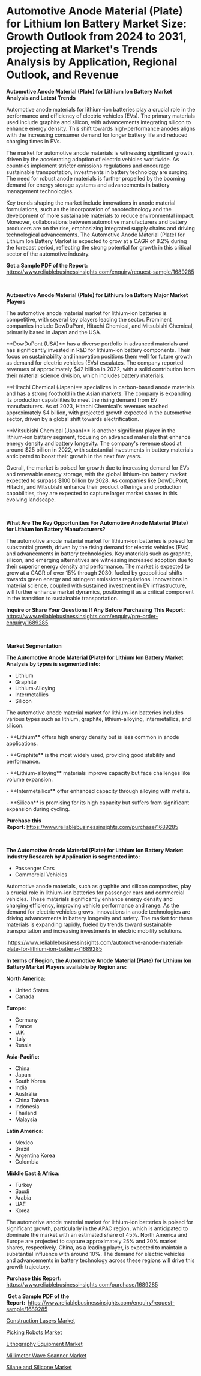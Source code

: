 <p><h1>Automotive Anode Material (Plate) for Lithium Ion Battery Market Size: Growth Outlook from 2024 to 2031, projecting at Market's Trends Analysis by Application, Regional Outlook, and Revenue</h1></p><p><strong>Automotive Anode Material (Plate) for Lithium Ion Battery Market Analysis and Latest Trends</strong></p>
<p><p>Automotive anode materials for lithium-ion batteries play a crucial role in the performance and efficiency of electric vehicles (EVs). The primary materials used include graphite and silicon, with advancements integrating silicon to enhance energy density. This shift towards high-performance anodes aligns with the increasing consumer demand for longer battery life and reduced charging times in EVs.</p><p>The market for automotive anode materials is witnessing significant growth, driven by the accelerating adoption of electric vehicles worldwide. As countries implement stricter emissions regulations and encourage sustainable transportation, investments in battery technology are surging. The need for robust anode materials is further propelled by the booming demand for energy storage systems and advancements in battery management technologies.</p><p>Key trends shaping the market include innovations in anode material formulations, such as the incorporation of nanotechnology and the development of more sustainable materials to reduce environmental impact. Moreover, collaborations between automotive manufacturers and battery producers are on the rise, emphasizing integrated supply chains and driving technological advancements. The Automotive Anode Material (Plate) for Lithium Ion Battery Market is expected to grow at a CAGR of 8.2% during the forecast period, reflecting the strong potential for growth in this critical sector of the automotive industry.</p></p>
<p><strong>Get a Sample PDF of the Report:&nbsp;</strong> <a href="https://www.reliablebusinessinsights.com/enquiry/request-sample/1689285?utm_campaign=1091&utm_medium=2&utm_source=Github&utm_content=ia&utm_term=19102024&utm_id=automotive-anode-material-plate-for-lithium-ion-battery">https://www.reliablebusinessinsights.com/enquiry/request-sample/1689285</a></p>
<p>&nbsp;</p>
<p><strong>Automotive Anode Material (Plate) for Lithium Ion Battery Major Market Players</strong></p>
<p><p>The automotive anode material market for lithium-ion batteries is competitive, with several key players leading the sector. Prominent companies include DowDuPont, Hitachi Chemical, and Mitsubishi Chemical, primarily based in Japan and the USA.</p><p>**DowDuPont (USA)** has a diverse portfolio in advanced materials and has significantly invested in R&D for lithium-ion battery components. Their focus on sustainability and innovation positions them well for future growth as demand for electric vehicles (EVs) escalates. The company reported revenues of approximately $42 billion in 2022, with a solid contribution from their material science division, which includes battery materials.</p><p>**Hitachi Chemical (Japan)** specializes in carbon-based anode materials and has a strong foothold in the Asian markets. The company is expanding its production capabilities to meet the rising demand from EV manufacturers. As of 2023, Hitachi Chemical's revenues reached approximately $4 billion, with projected growth expected in the automotive sector, driven by a global shift towards electrification.</p><p>**Mitsubishi Chemical (Japan)** is another significant player in the lithium-ion battery segment, focusing on advanced materials that enhance energy density and battery longevity. The company's revenue stood at around $25 billion in 2022, with substantial investments in battery materials anticipated to boost their growth in the next few years.</p><p>Overall, the market is poised for growth due to increasing demand for EVs and renewable energy storage, with the global lithium-ion battery market expected to surpass $100 billion by 2028. As companies like DowDuPont, Hitachi, and Mitsubishi enhance their product offerings and production capabilities, they are expected to capture larger market shares in this evolving landscape.</p></p>
<p>&nbsp;</p>
<p><strong>What Are The Key Opportunities For Automotive Anode Material (Plate) for Lithium Ion Battery Manufacturers?</strong></p>
<p><p>The automotive anode material market for lithium-ion batteries is poised for substantial growth, driven by the rising demand for electric vehicles (EVs) and advancements in battery technologies. Key materials such as graphite, silicon, and emerging alternatives are witnessing increased adoption due to their superior energy density and performance. The market is expected to grow at a CAGR of over 15% through 2030, fueled by geopolitical shifts towards green energy and stringent emissions regulations. Innovations in material science, coupled with sustained investment in EV infrastructure, will further enhance market dynamics, positioning it as a critical component in the transition to sustainable transportation.</p></p>
<p><strong>Inquire or Share Your Questions If Any Before Purchasing This Report:</strong> <a href="https://www.reliablebusinessinsights.com/enquiry/pre-order-enquiry/1689285?utm_campaign=1091&utm_medium=2&utm_source=Github&utm_content=ia&utm_term=19102024&utm_id=automotive-anode-material-plate-for-lithium-ion-battery">https://www.reliablebusinessinsights.com/enquiry/pre-order-enquiry/1689285</a></p>
<p>&nbsp;</p>
<p><strong>Market Segmentation</strong></p>
<p><strong>The Automotive Anode Material (Plate) for Lithium Ion Battery Market Analysis by types is segmented into:</strong></p>
<p><ul><li>Lithium</li><li>Graphite</li><li>Lithium-Alloying</li><li>Intermetallics</li><li>Silicon</li></ul></p>
<p><p>The automotive anode material market for lithium-ion batteries includes various types such as lithium, graphite, lithium-alloying, intermetallics, and silicon. </p><p>- **Lithium** offers high energy density but is less common in anode applications.</p><p>- **Graphite** is the most widely used, providing good stability and performance.</p><p>- **Lithium-alloying** materials improve capacity but face challenges like volume expansion. </p><p>- **Intermetallics** offer enhanced capacity through alloying with metals. </p><p>- **Silicon** is promising for its high capacity but suffers from significant expansion during cycling.</p></p>
<p><strong>Purchase this Report:&nbsp;</strong><a href="https://www.reliablebusinessinsights.com/purchase/1689285?utm_campaign=1091&utm_medium=2&utm_source=Github&utm_content=ia&utm_term=19102024&utm_id=automotive-anode-material-plate-for-lithium-ion-battery">https://www.reliablebusinessinsights.com/purchase/1689285</a></p>
<p>&nbsp;</p>
<p><strong>The Automotive Anode Material (Plate) for Lithium Ion Battery Market Industry Research by Application is segmented into:</strong></p>
<p><ul><li>Passenger Cars</li><li>Commercial Vehicles</li></ul></p>
<p><p>Automotive anode materials, such as graphite and silicon composites, play a crucial role in lithium-ion batteries for passenger cars and commercial vehicles. These materials significantly enhance energy density and charging efficiency, improving vehicle performance and range. As the demand for electric vehicles grows, innovations in anode technologies are driving advancements in battery longevity and safety. The market for these materials is expanding rapidly, fueled by trends toward sustainable transportation and increasing investments in electric mobility solutions.</p></p>
<p><a href="https://www.reliablebusinessinsights.com/automotive-anode-material-plate-for-lithium-ion-battery-r1689285?utm_campaign=1091&utm_medium=2&utm_source=Github&utm_content=ia&utm_term=19102024&utm_id=automotive-anode-material-plate-for-lithium-ion-battery">&nbsp;https://www.reliablebusinessinsights.com/automotive-anode-material-plate-for-lithium-ion-battery-r1689285</a></p>
<p><strong>In terms of Region, the Automotive Anode Material (Plate) for Lithium Ion Battery Market Players available by Region are:</strong></p>
<p>
    <p> <strong> North America: </strong>
        <ul>
            <li>United States</li>
            <li>Canada</li>
        </ul>
        </p> 
    <p> <strong> Europe: </strong>
        <ul>
            <li>Germany</li>
            <li>France</li>
            <li>U.K.</li>
            <li>Italy</li>
            <li>Russia</li>
        </ul>
        </p> 
    <p> <strong> Asia-Pacific: </strong>
        <ul>
            <li>China</li>
            <li>Japan</li>
            <li>South Korea</li>
            <li>India</li>
            <li>Australia</li>
            <li>China Taiwan</li>
            <li>Indonesia</li>
            <li>Thailand</li>
            <li>Malaysia</li>
        </ul>
        </p> 
    <p> <strong> Latin America: </strong>
        <ul>
            <li>Mexico</li>
            <li>Brazil</li>
            <li>Argentina Korea</li>
            <li>Colombia</li>
        </ul>
        </p> 
    <p> <strong> Middle East & Africa: </strong>
        <ul>
            <li>Turkey</li>
            <li>Saudi</li>
            <li>Arabia</li>
            <li>UAE</li>
            <li>Korea</li>
        </ul>
    </p>
    </p>
<p><p>The automotive anode material market for lithium-ion batteries is poised for significant growth, particularly in the APAC region, which is anticipated to dominate the market with an estimated share of 45%. North America and Europe are projected to capture approximately 25% and 20% market shares, respectively. China, as a leading player, is expected to maintain a substantial influence with around 10%. The demand for electric vehicles and advancements in battery technology across these regions will drive this growth trajectory.</p></p>
<p><strong>Purchase this Report: </strong><a href="https://www.reliablebusinessinsights.com/purchase/1689285?utm_campaign=1091&utm_medium=2&utm_source=Github&utm_content=ia&utm_term=19102024&utm_id=automotive-anode-material-plate-for-lithium-ion-battery">https://www.reliablebusinessinsights.com/purchase/1689285</a></p>
<p>&nbsp;<strong>Get a Sample PDF of the Report:&nbsp;&nbsp;</strong><a href="https://www.reliablebusinessinsights.com/enquiry/request-sample/1689285?utm_campaign=1091&utm_medium=2&utm_source=Github&utm_content=ia&utm_term=19102024&utm_id=automotive-anode-material-plate-for-lithium-ion-battery">https://www.reliablebusinessinsights.com/enquiry/request-sample/1689285</a></p>
<p><strong></strong></p>
<p><p><a href="https://www.linkedin.com/pulse/construction-lasers-market-size-share-analysis-growth-trends-30aje?utm_campaign=1091&utm_medium=2&utm_source=Github&utm_content=ia&utm_term=19102024&utm_id=automotive-anode-material-plate-for-lithium-ion-battery">Construction Lasers Market</a></p><p><a href="https://issuu.com/reportprime-2/docs/picking-robots-market-size-2030.pptx?utm_campaign=1091&utm_medium=2&utm_source=Github&utm_content=ia&utm_term=19102024&utm_id=automotive-anode-material-plate-for-lithium-ion-battery">Picking Robots Market</a></p><p><a href="https://www.linkedin.com/pulse/lithography-equipment-market-size-segmentation-trends-growth-ekz1e?utm_campaign=1091&utm_medium=2&utm_source=Github&utm_content=ia&utm_term=19102024&utm_id=automotive-anode-material-plate-for-lithium-ion-battery">Lithography Equipment Market</a></p><p><a href="https://issuu.com/reportprime-2/docs/millimeter-wave-scanner-market-size-2030.pptx?utm_campaign=1091&utm_medium=2&utm_source=Github&utm_content=ia&utm_term=19102024&utm_id=automotive-anode-material-plate-for-lithium-ion-battery">Millimeter Wave Scanner Market</a></p><p><a href="https://github.com/burdgexaraeqn/Market-Research-Report-List-1/blob/main/silane-and-silicone-market.md?utm_campaign=1091&utm_medium=2&utm_source=Github&utm_content=ia&utm_term=19102024&utm_id=automotive-anode-material-plate-for-lithium-ion-battery">Silane and Silicone Market</a></p></p>